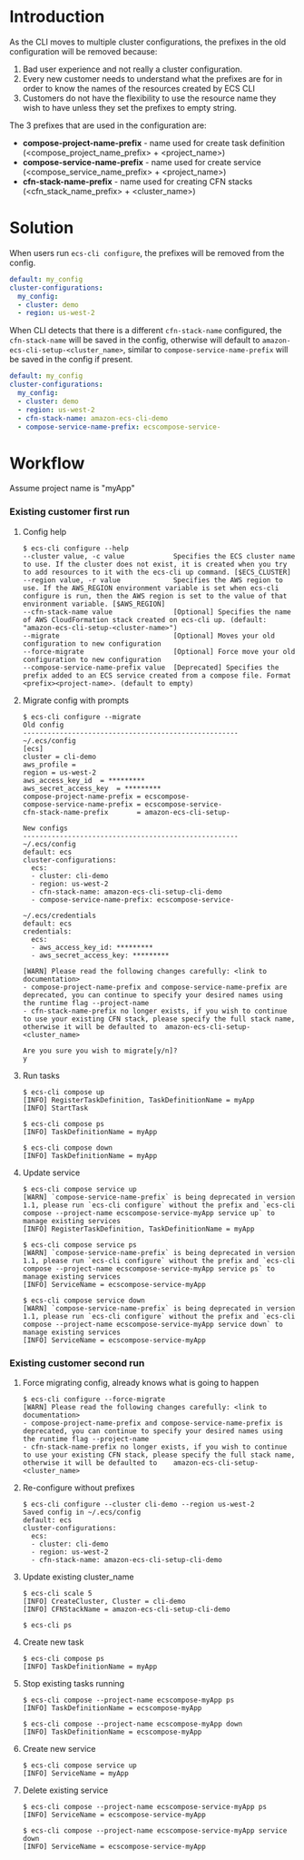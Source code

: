 <!--
Copyright 2015-2017 Amazon.com, Inc. or its affiliates. All Rights Reserved.

Licensed under the Apache License, Version 2.0 (the "License"). You may
not use this file except in compliance with the License. A copy of the
License is located at

http://aws.amazon.com/apache2.0/

or in the "license" file accompanying this file. This file is distributed
on an "AS IS" BASIS, WITHOUT WARRANTIES OR CONDITIONS OF ANY KIND, either
express or implied. See the License for the specific language governing
permissions and limitations under the License.
-->

# Introduction
As the CLI moves to multiple cluster configurations, the prefixes in the old configuration will be removed because:
1. Bad user experience and not really a cluster configuration.
1. Every new customer needs to understand what the prefixes are for in order to know the names of the resources created by ECS CLI
1. Customers do not have the flexibility to use the resource name they wish to have unless they set the prefixes to empty string.

The 3 prefixes that are used in the configuration are:
* **compose-project-name-prefix** - name used for create task definition (<compose_project_name_prefix> + <project_name>)
* **compose-service-name-prefix** - name used for create service (<compose_service_name_prefix> + <project_name>)
* **cfn-stack-name-prefix** - name used for creating CFN stacks (<cfn_stack_name_prefix> + <cluster_name>)

# Solution
When users run `ecs-cli configure`, the prefixes will be removed from the config.
```yaml
default: my_config
cluster-configurations:
  my_config:
  - cluster: demo
  - region: us-west-2
```

When CLI detects that there is a different `cfn-stack-name` configured, the `cfn-stack-name` will be saved in the config, otherwise will default to `amazon-ecs-cli-setup-<cluster_name>`, similar to `compose-service-name-prefix` will be saved in the config if present.
```yaml
default: my_config
cluster-configurations:
  my_config:
  - cluster: demo
  - region: us-west-2
  - cfn-stack-name: amazon-ecs-cli-demo
  - compose-service-name-prefix: ecscompose-service-
```

# Workflow
Assume project name is "myApp"
### Existing customer first run
1. Config help
   ```
   $ ecs-cli configure --help
   --cluster value, -c value            Specifies the ECS cluster name to use. If the cluster does not exist, it is created when you try to add resources to it with the ecs-cli up command. [$ECS_CLUSTER]
   --region value, -r value             Specifies the AWS region to use. If the AWS_REGION environment variable is set when ecs-cli configure is run, then the AWS region is set to the value of that environment variable. [$AWS_REGION]
   --cfn-stack-name value               [Optional] Specifies the name of AWS CloudFormation stack created on ecs-cli up. (default: "amazon-ecs-cli-setup-<cluster-name>")
   --migrate                            [Optional] Moves your old configuration to new configuration
   --force-migrate                      [Optional] Force move your old configuration to new configuration
   --compose-service-name-prefix value  [Deprecated] Specifies the prefix added to an ECS service created from a compose file. Format <prefix><project-name>. (default to empty)
   ```

1. Migrate config with prompts
   ```
   $ ecs-cli configure --migrate
   Old config
   -----------------------------------------------------
   ~/.ecs/config
   [ecs]
   cluster = cli-demo
   aws_profile =
   region = us-west-2
   aws_access_key_id  = *********
   aws_secret_access_key  = *********
   compose-project-name-prefix = ecscompose-
   compose-service-name-prefix = ecscompose-service-
   cfn-stack-name-prefix       = amazon-ecs-cli-setup-

   New configs
   -----------------------------------------------------
   ~/.ecs/config
   default: ecs
   cluster-configurations:
     ecs:
     - cluster: cli-demo
     - region: us-west-2
     - cfn-stack-name: amazon-ecs-cli-setup-cli-demo
     - compose-service-name-prefix: ecscompose-service-

   ~/.ecs/credentials
   default: ecs
   credentials:
     ecs:
     - aws_access_key_id: *********
     - aws_secret_access_key: *********

   [WARN] Please read the following changes carefully: <link to documentation>
   - compose-project-name-prefix and compose-service-name-prefix are deprecated, you can continue to specify your desired names using the runtime flag --project-name
   - cfn-stack-name-prefix no longer exists, if you wish to continue to use your existing CFN stack, please specify the full stack name, otherwise it will be defaulted to  amazon-ecs-cli-setup-<cluster_name>

   Are you sure you wish to migrate[y/n]?
   y
   ```
1. Run tasks
   ```
   $ ecs-cli compose up
   [INFO] RegisterTaskDefinition, TaskDefinitionName = myApp
   [INFO] StartTask

   $ ecs-cli compose ps
   [INFO] TaskDefinitionName = myApp

   $ ecs-cli compose down
   [INFO] TaskDefinitionName = myApp
   ```
1. Update service
   ```
   $ ecs-cli compose service up
   [WARN] `compose-service-name-prefix` is being deprecated in version 1.1, please run `ecs-cli configure` without the prefix and `ecs-cli compose --project-name ecscompose-service-myApp service up` to manage existing services
   [INFO] RegisterTaskDefinition, TaskDefinitionName = myApp

   $ ecs-cli compose service ps
   [WARN] `compose-service-name-prefix` is being deprecated in version 1.1, please run `ecs-cli configure` without the prefix and `ecs-cli compose --project-name ecscompose-service-myApp service ps` to manage existing services
   [INFO] ServiceName = ecscompose-service-myApp

   $ ecs-cli compose service down
   [WARN] `compose-service-name-prefix` is being deprecated in version 1.1, please run `ecs-cli configure` without the prefix and `ecs-cli compose --project-name ecscompose-service-myApp service down` to manage existing services
   [INFO] ServiceName = ecscompose-service-myApp
   ```
### Existing customer second run
1. Force migrating config, already knows what is going to happen
   ```
   $ ecs-cli configure --force-migrate
   [WARN] Please read the following changes carefully: <link to documentation>
   - compose-project-name-prefix and compose-service-name-prefix is deprecated, you can continue to specify your desired names using the runtime flag --project-name
   - cfn-stack-name-prefix no longer exists, if you wish to continue to use your existing CFN stack, please specify the full stack name, otherwise it will be defaulted to    amazon-ecs-cli-setup-<cluster_name>
   ```
1. Re-configure without prefixes
   ```
   $ ecs-cli configure --cluster cli-demo --region us-west-2
   Saved config in ~/.ecs/config
   default: ecs
   cluster-configurations:
     ecs:
     - cluster: cli-demo
     - region: us-west-2
     - cfn-stack-name: amazon-ecs-cli-setup-cli-demo
   ```
1. Update existing cluster_name
   ```
   $ ecs-cli scale 5
   [INFO] CreateCluster, Cluster = cli-demo
   [INFO] CFNStackName = amazon-ecs-cli-setup-cli-demo

   $ ecs-cli ps
   ```
1. Create new task
   ```
   $ ecs-cli compose ps
   [INFO] TaskDefinitionName = myApp
   ```
1. Stop existing tasks running
   ```
   $ ecs-cli compose --project-name ecscompose-myApp ps
   [INFO] TaskDefinitionName = ecscompose-myApp

   $ ecs-cli compose --project-name ecscompose-myApp down
   [INFO] TaskDefinitionName = ecscompose-myApp
1. Create new service
   ```
   $ ecs-cli compose service up
   [INFO] ServiceName = myApp
   ```
1. Delete existing service
   ```
   $ ecs-cli compose --project-name ecscompose-service-myApp ps
   [INFO] ServiceName = ecscompose-service-myApp

   $ ecs-cli compose --project-name ecscompose-service-myApp service down
   [INFO] ServiceName = ecscompose-service-myApp
   ```
